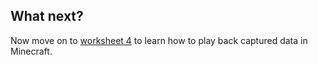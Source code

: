 ## What next?

Now move on to [worksheet 4](worksheet4.md) to learn how to play back captured data in Minecraft.

